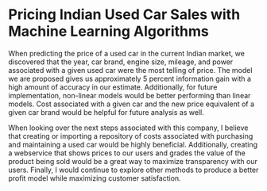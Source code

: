 # Pricing Indian Used Car Sales with Machine Learning Algorithms

When predicting the price of a used car in the current Indian market, we discovered that the year, car brand, engine size, mileage, and power associated with a given used car were the most telling of price. The model we are proposed gives us approximately 5 percent information gain with a high amount of accuracy in our estimate. Additionally, for future implementation, non-linear models would be better performing than linear models. Cost associated with a given car and the new price equivalent of a given car brand would be helpful for future analysis as well. 

When looking over the next steps associated with this company, I believe that creating or importing a repository of costs associated with purchasing and maintaining a used car would be highly beneficial. Additionally, creating a webservice that shows prices to our users and grades the value of the product being sold would be a great way to maximize transparency with our users. Finally, I would continue to explore other methods to produce a better profit model while maximizing customer satisfaction. 
